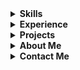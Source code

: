 <details>
  <summary><strong>Skills</strong></summary>
  
  - Python
  - JavaScript
  - Node.js
  - HTML & CSS
  - API Integration
  - Cloud Services
  
  More skills content can go here...
  
</details>

<details>
  <summary><strong>Experience</strong></summary>
  
  - Lead Developer at Startup Hubs, San Francisco (2015 - Present)
  - Senior Software Engineer at Google, London (2014 - 2015)
  - UI Developer at Amazon, London (2012 - 2014)
  
  Add more experience details and descriptions here...

</details>

<details>
  <summary><strong>Projects</strong></summary>
  
  - SaaS Application Development
  - AI Agentic Workflow Automation
  - Machine Learning Model Deployment
  
  You can expand with project details, links to repos, and screenshots here...
  
</details>

<details>
  <summary><strong>About Me</strong></summary>
  
  A brief bio about your background, career journey, and professional passions. You can insert more detailed information here later...

</details>

<details>
  <summary><strong>Contact Me</strong></summary>
  
  - Email: your.email@example.com
  - LinkedIn: [Your LinkedIn](https://www.linkedin.com)
  - Twitter: [Your Twitter](https://twitter.com)

  Add contact information, social links, or forms here...
  
</details>
